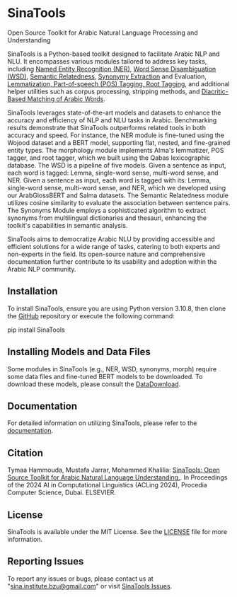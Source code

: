 SinaTools
======================
Open Source Toolkit for Arabic Natural Language Processing and Understanding

SinaTools is a Python-based toolkit designed to facilitate Arabic NLP and NLU. It encompasses various modules tailored to address key tasks, including [Named Entity Recognition (NER)](https://www.jarrar.info/publications/JKG22.pdf), [Word Sense Disambiguation (WSD)](https://www.jarrar.info/publications/JMHK23.pdf), [Semantic Relatedness](https://www.jarrar.info/publications/MJK24.pdf), [Synonymy Extraction](https://www.jarrar.info/publications/MJK24.pdf) and Evaluation, [Lemmatization, Part-of-speech (POS) Tagging, Root Tagging](https://www.jarrar.info/publications/JAH24.pdf), and additional helper utilities such as corpus processing, stripping methods, and [Diacritic-Based Matching of Arabic Words](https://www.jarrar.info/publications/JZAA18.pdf).

SinaTools leverages state-of-the-art models and datasets to enhance the accuracy and efficiency of NLP and NLU tasks in Arabic. Benchmarking results demonstrate that SinaTools outperforms related tools in both accuracy and speed. For instance, the NER module is fine-tuned using the Wojood dataset and a BERT model, supporting flat, nested, and fine-grained entity types. The morphology module implements Alma's lemmatizer, POS tagger, and root tagger, which we built using the Qabas lexicographic database. The WSD is a pipeline of five models. Given a sentence as input, each word is tagged: Lemma, single-word sense, multi-word sense, and NER.  Given a sentence as input, each word is tagged with its: Lemma, single-word sense, multi-word sense, and NER, which we developed using our ArabGlossBERT and Salma datasets. The Semantic Relatedness module utilizes cosine similarity to evaluate the association between sentence pairs. The Synonyms Module employs a sophisticated algorithm to extract synonyms from multilingual dictionaries and thesauri, enhancing the toolkit's capabilities in semantic analysis.

SinaTools aims to democratize Arabic NLU by providing accessible and efficient solutions for a wide range of tasks, catering to both experts and non-experts in the field. Its open-source nature and comprehensive documentation further contribute to its usability and adoption within the Arabic NLP community.

Installation 
--------
To install SinaTools, ensure you are using Python version 3.10.8, then clone the [GitHub](git://github.com/SinaLab/SinaTools) repository or execute the following command:

pip install SinaTools


Installing Models and Data Files
--------
Some modules in SinaTools (e.g., NER, WSD, synonyms, morph) require some data files and fine-tuned BERT models to be downloaded. To download these models, please consult the [DataDownload](https://sina.birzeit.edu/sinatools/documentation/cli_tools/DataDownload/DataDownload.html).

Documentation
--------
For detailed information on utilizing SinaTools, please refer to the [documentation](https://sina.birzeit.edu/sinatools).

Citation
-------
Tymaa Hammouda, Mustafa Jarrar, Mohammed Khalilia: [SinaTools: Open Source Toolkit for Arabic Natural Language Understanding.](http://www.jarrar.info/publications/HJK24.pdf ). In Proceedings of the 2024 AI in Computational Linguistics (ACLing 2024), Procedia Computer Science, Dubai. ELSEVIER.

License
--------
SinaTools is available under the MIT License. See the [LICENSE](https://sina.birzeit.edu/sinatools/documentation/License.html) file for more information.

Reporting Issues
--------
To report any issues or bugs, please contact us at "sina.institute.bzu@gmail.com" or visit [SinaTools Issues](https://github.com/SinaLab/sinatools/issues).

